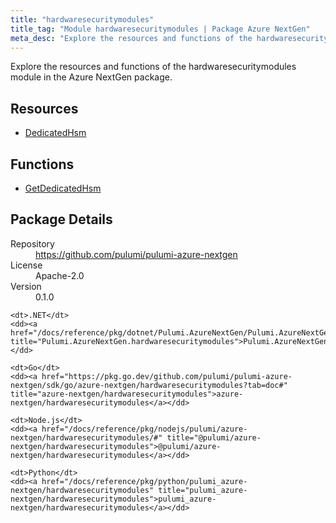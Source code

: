 ```yaml
---
title: "hardwaresecuritymodules"
title_tag: "Module hardwaresecuritymodules | Package Azure NextGen"
meta_desc: "Explore the resources and functions of the hardwaresecuritymodules module in the Azure NextGen package."
---
```


<!-- WARNING: this file was generated by Pulumi Docs Generator. -->
<!-- Do not edit by hand unless you're certain you know what you are doing! -->

Explore the resources and functions of the hardwaresecuritymodules module in the Azure NextGen package.

<h2 id="resources">Resources</h2>
<ul class="api">
    <li><a href="dedicatedhsm" title="DedicatedHsm"><span class="symbol resource"></span>DedicatedHsm</a></li>
</ul>

<h2 id="functions">Functions</h2>
<ul class="api">
    <li><a href="getdedicatedhsm" title="GetDedicatedHsm"><span class="symbol function"></span>GetDedicatedHsm</a></li>
</ul>

<h2 id="package-details">Package Details</h2>
<dl class="package-details">
	<dt>Repository</dt>
	<dd><a href="https://github.com/pulumi/pulumi-azure-nextgen">https://github.com/pulumi/pulumi-azure-nextgen</a></dd>
	<dt>License</dt>
	<dd>Apache-2.0</dd>
	<dt>Version</dt>
	<dd>0.1.0</dd>
</dl>



<dl class="tabular">

    <dt>.NET</dt>
    <dd><a href="/docs/reference/pkg/dotnet/Pulumi.AzureNextGen/Pulumi.AzureNextGen.hardwaresecuritymodules.html" title="Pulumi.AzureNextGen.hardwaresecuritymodules">Pulumi.AzureNextGen.hardwaresecuritymodules</a></dd>

    <dt>Go</dt>
    <dd><a href="https://pkg.go.dev/github.com/pulumi/pulumi-azure-nextgen/sdk/go/azure-nextgen/hardwaresecuritymodules?tab=doc#" title="azure-nextgen/hardwaresecuritymodules">azure-nextgen/hardwaresecuritymodules</a></dd>

    <dt>Node.js</dt>
    <dd><a href="/docs/reference/pkg/nodejs/pulumi/azure-nextgen/hardwaresecuritymodules/#" title="@pulumi/azure-nextgen/hardwaresecuritymodules">@pulumi/azure-nextgen/hardwaresecuritymodules</a></dd>

    <dt>Python</dt>
    <dd><a href="/docs/reference/pkg/python/pulumi_azure-nextgen/hardwaresecuritymodules" title="pulumi_azure-nextgen/hardwaresecuritymodules">pulumi_azure-nextgen/hardwaresecuritymodules</a></dd>

</dl>

